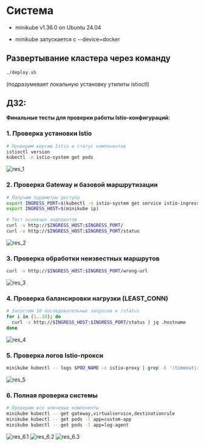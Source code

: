 # Система
- minikube v1.36.0 on Ubuntu 24.04

- minikube запускается с --device=docker

## Развертывание кластера через команду
```sh
./deploy.sh
```
(подразумевает локальную  установку утилиты istioctl)

## ДЗ2:

**Финальные тесты для проверки работы Istio-конфигураций:**

### 1. Проверка установки Istio
```bash
# Проверим версию Istio и статус компонентов
istioctl version
kubectl -n istio-system get pods
```

![res_1]("pictures/1.png")

### 2. Проверка Gateway и базовой маршрутизации
```bash
# Получим параметры доступа
export INGRESS_PORT=$(kubectl -n istio-system get service istio-ingressgateway -o jsonpath='{.spec.ports[?(@.name=="http2")].nodePort}')
export INGRESS_HOST=$(minikube ip)

# Тест основных эндпоинтов
curl -v http://$INGRESS_HOST:$INGRESS_PORT/
curl -v http://$INGRESS_HOST:$INGRESS_PORT/status
```
![res_2]("pictures/2.png")

### 3. Проверка обработки неизвестных маршрутов
```bash
curl -v http://$INGRESS_HOST:$INGRESS_PORT/wrong-url
```
![res_3]("pictures/3.png")

### 4. Проверка балансировки нагрузки (LEAST_CONN)
```bash
# Запустим 10 последовательных запросов к /status
for i in {1..10}; do
  curl -s http://$INGRESS_HOST:$INGRESS_PORT/status | jq .hostname
done
```
![res_4]("pictures/4.png")



### 5. Проверка логов Istio-прокси
```bash
minikube kubectl -- logs $POD_NAME -c istio-proxy | grep -E '(timeout|retry)'
```
![res_5]("pictures/5.png")


### 6. Полная проверка системы
```bash
# Проверим все ключевые компоненты
minikube kubectl -- get gateway,virtualservice,destinationrule
minikube kubectl -- get pods -l app=custom-app
minikube kubectl -- get pods -l app=log-agent
```
![res_6.1]("pictures/6.1.png")
![res_6.2]("pictures/6.2.png")
![res_6.3]("pictures/6.3.png")

